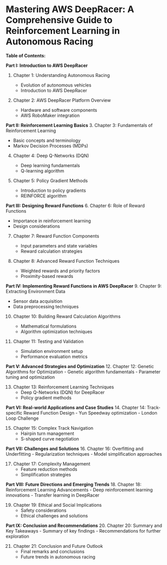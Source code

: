 # Mastering AWS DeepRacer: A Comprehensive Guide to Reinforcement Learning in Autonomous Racing

**Table of Contents:**

**Part I: Introduction to AWS DeepRacer**
1. Chapter 1: Understanding Autonomous Racing
   - Evolution of autonomous vehicles
   - Introduction to AWS DeepRacer
   
2. Chapter 2: AWS DeepRacer Platform Overview
   - Hardware and software components
   - AWS RoboMaker integration
   
**Part II: Reinforcement Learning Basics**
3. Chapter 3: Fundamentals of Reinforcement Learning
   - Basic concepts and terminology
   - Markov Decision Processes (MDPs)
   
4. Chapter 4: Deep Q-Networks (DQN)
   - Deep learning fundamentals
   - Q-learning algorithm
   
5. Chapter 5: Policy Gradient Methods
   - Introduction to policy gradients
   - REINFORCE algorithm
   
**Part III: Designing Reward Functions**
6. Chapter 6: Role of Reward Functions
   - Importance in reinforcement learning
   - Design considerations
   
7. Chapter 7: Reward Function Components
   - Input parameters and state variables
   - Reward calculation strategies
   
8. Chapter 8: Advanced Reward Function Techniques
   - Weighted rewards and priority factors
   - Proximity-based rewards
   
**Part IV: Implementing Reward Functions in AWS DeepRacer**
9. Chapter 9: Extracting Environment Data
   - Sensor data acquisition
   - Data preprocessing techniques
   
10. Chapter 10: Building Reward Calculation Algorithms
    - Mathematical formulations
    - Algorithm optimization techniques
   
11. Chapter 11: Testing and Validation
    - Simulation environment setup
    - Performance evaluation metrics
   
**Part V: Advanced Strategies and Optimization**
12. Chapter 12: Genetic Algorithms for Optimization
    - Genetic algorithm fundamentals
    - Parameter tuning and optimization
   
13. Chapter 13: Reinforcement Learning Techniques
    - Deep Q-Networks (DQN) for DeepRacer
    - Policy gradient methods
   
**Part VI: Real-world Applications and Case Studies**
14. Chapter 14: Track-specific Reward Function Design
    - Yun Speedway optimization
    - London Loop Challenge
   
15. Chapter 15: Complex Track Navigation
    - Hairpin turn management
    - S-shaped curve negotiation
   
**Part VII: Challenges and Solutions**
16. Chapter 16: Overfitting and Underfitting
    - Regularization techniques
    - Model simplification approaches
   
17. Chapter 17: Complexity Management
    - Feature reduction methods
    - Simplification strategies
   
**Part VIII: Future Directions and Emerging Trends**
18. Chapter 18: Reinforcement Learning Advancements
    - Deep reinforcement learning innovations
    - Transfer learning in DeepRacer
   
19. Chapter 19: Ethical and Social Implications
    - Safety considerations
    - Ethical challenges and solutions
   
**Part IX: Conclusion and Recommendations**
20. Chapter 20: Summary and Key Takeaways
    - Summary of key findings
    - Recommendations for further exploration
   
21. Chapter 21: Conclusion and Future Outlook
    - Final remarks and conclusions
    - Future trends in autonomous racing
